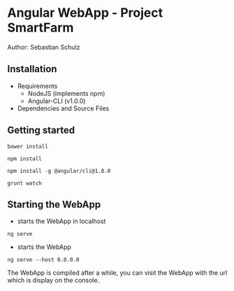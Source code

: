 # Angular WebApp - Project SmartFarm

Author: Sebastian Schulz 

## Installation

* Requirements
	* NodeJS (implements npm)
	* Angular-CLI (v1.0.0)
* Dependencies and Source Files

## Getting started

```
bower install
```

```
npm install
```

```
npm install -g @angular/cli@1.0.0
```
	
```
grunt watch
```

## Starting the WebApp

* starts the WebApp in localhost
```
ng serve
```
* starts the WebApp
```
ng serve --host 0.0.0.0
```

The WebApp is compiled after a while, you can visit the WebApp with the url which is display on the console.